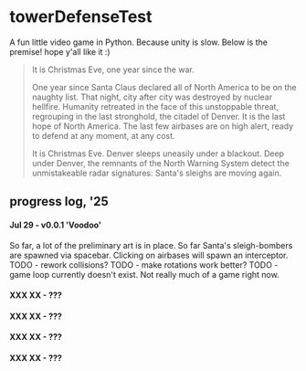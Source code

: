 # towerDefenseTest

A fun little video game in Python. Because unity is slow. Below is the premise! hope y'all like it :)


>It is Christmas Eve, one year since the war.
>
>One year since Santa Claus declared all of North America to be on the naughty list. That night, city after city was destroyed by nuclear hellfire. Humanity retreated in the face of this unstoppable threat, regrouping in the last stronghold, the citadel of Denver. It is the last hope of North America. The last few airbases are on high alert, ready to defend at any moment, at any cost.
>
>It is Christmas Eve. Denver sleeps uneasily under a blackout. Deep under Denver, the remnants of the North Warning System detect the unmistakeable radar signatures: Santa's sleighs are moving again.


## progress log, '25
#### Jul 29 - v0.0.1 'Voodoo'
So far, a lot of the preliminary art is in place. 
So far Santa's sleigh-bombers are spawned via spacebar. 
Clicking on airbases will spawn an interceptor. 
TODO - rework collisions?
TODO - make rotations work better?
TODO - game loop currently doesn't exist. Not really much of a game right now.

#### XXX XX - ???
#### XXX XX - ???
#### XXX XX - ???
#### XXX XX - ???

